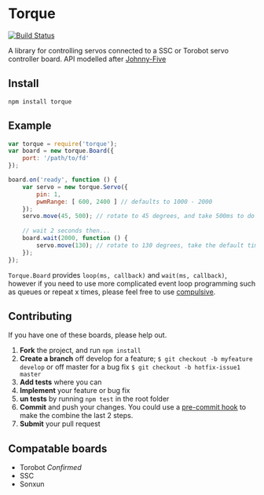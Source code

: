 Torque
======

[![Build Status](https://travis-ci.org/bytespider/Torque.png?branch=master)](https://travis-ci.org/bytespider/Torque)

A library for controlling servos connected to a SSC or Torobot servo controller board. API modelled after [Johnny-Five](https://github.com/rwldrn/johnny-five)


Install
-------
    npm install torque


Example
-------

```javascript
var torque = require('torque');
var board = new torque.Board({
    port: '/path/to/fd'
});

board.on('ready', function () {
    var servo = new torque.Servo({
        pin: 1, 
        pwmRange: [ 600, 2400 ] // defaults to 1000 - 2000
    });
    servo.move(45, 500); // rotate to 45 degrees, and take 500ms to do so
    
    // wait 2 seconds then...
    board.wait(2000, function () {
        servo.move(130); // rotate to 130 degrees, take the default time of 100ms to do so
    });
});
```

`Torque.Board` provides `loop(ms, callback)` and `wait(ms, callback)`, however if you need to use more complicated event loop
programming such as queues or repeat x times, please feel free to use [compulsive](https://npmjs.org/package/compulsive).


Contributing
------------

If you have one of these boards, please help out.

1. **Fork** the project, and run `npm install`
2. **Create a branch** off develop for a feature; `$ git checkout -b myfeature develop` or off master for a bug fix `$ git checkout -b hotfix-issue1 master`
3. **Add tests** where you can
4. **Implement** your feature or bug fix
5. **un tests** by running `npm test` in the root folder
6. **Commit** and push your changes. You could use a [pre-commit hook](https://gist.github.com/bytespider/5748723) to make the combine the last 2 steps.
7. **Submit** your pull request


Compatable boards
-----------------

* Torobot *Confirmed*
* SSC
* Sonxun
